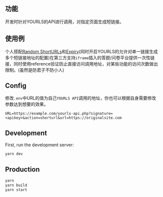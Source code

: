## 功能

开发时针对YOURLS的API进行调用，对指定页面生成短链接。

## 使用例

个人搭配[Random ShortURLs](https://yourls.org/)和[Expiry](https://github.com/joshp23/YOURLS-Expiry)(同时开启YOURLS的允许对单一链接生成多个短链接地址的配置)在第三方支持`iframe`插入的答题/问卷平台提供一次性链接，同时使用reference验证防止直接访问调用地址，对某些功能的访问次数做出限制。(虽然是防君子不防小人)

## Config

修改`.env`中URL的值为自己`YOURLS API`调用的地址，你也可以根据自身需要修改参数达到想要的效果。

`URL=https://example.com/yourls-api.php?signature=<apikey>&action=shorturl&url=https://originalsite.com`

## Development

First, run the development server:

```bash
yarn dev
```

## Production

```bash
yarn
yarn build
yarn start
```
